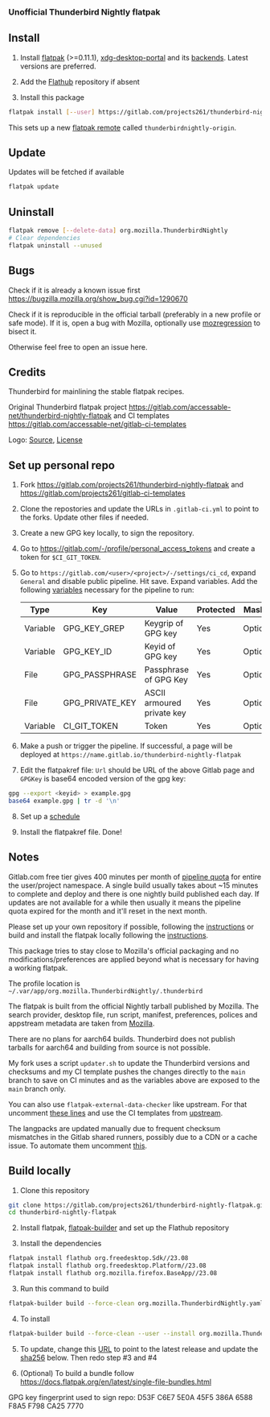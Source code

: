 ### Unofficial Thunderbird Nightly flatpak

## Install

1. Install [flatpak](https://flatpak.org/setup/) (>=0.11.1), [xdg-desktop-portal](https://github.com/flatpak/xdg-desktop-portal) and its [backends](https://github.com/flatpak/xdg-desktop-portal#using-portals). Latest versions are preferred.

2. Add the [Flathub](https://flathub.org/setup) repository if absent

3. Install this package

```bash
flatpak install [--user] https://gitlab.com/projects261/thunderbird-nightly-flatpak/-/raw/main/thunderbird-nightly.flatpakref
```

This sets up a new [flatpak remote](https://docs.flatpak.org/en/latest/flatpak-command-reference.html#flatpak-remotes) called `thunderbirdnightly-origin`.

## Update

Updates will be fetched if available

```bash
flatpak update
```

## Uninstall

```bash
flatpak remove [--delete-data] org.mozilla.ThunderbirdNightly
# Clear dependencies
flatpak uninstall --unused
```

## Bugs

Check if it is already a known issue first https://bugzilla.mozilla.org/show_bug.cgi?id=1290670

Check if it is reproducible in the official tarball (preferably in a new profile or safe mode). If it is, open a bug with Mozilla, optionally use [mozregression](https://mozilla.github.io/mozregression/quickstart.html) to bisect it.

Otherwise feel free to open an issue here.

## Credits

Thunderbird for mainlining the stable flatpak recipes.

Original Thunderbird flatpak project https://gitlab.com/accessable-net/thunderbird-nightly-flatpak and CI templates https://gitlab.com/accessable-net/gitlab-ci-templates

Logo: [Source](https://www.creativetail.com/40-free-flat-animal-icons/), [License](https://www.creativetail.com/licensing/)

## Set up personal repo

1. Fork https://gitlab.com/projects261/thunderbird-nightly-flatpak and https://gitlab.com/projects261/gitlab-ci-templates

2. Clone the repostories and update the URLs in `.gitlab-ci.yml` to point to the forks. Update other files if needed.

3. Create a new GPG key locally, to sign the repository.

4. Go to https://gitlab.com/-/profile/personal_access_tokens and create a token for `$CI_GIT_TOKEN`.

5. Go to `https://gitlab.com/<user>/<project>/-/settings/ci_cd`, expand `General` and disable public pipeline. Hit save. Expand variables. Add the following [variables](https://docs.gitlab.com/ee/ci/variables/#add-a-cicd-variable-to-a-project) necessary for the pipeline to run:

   | Type     | Key            | Value                 | Protected | Masked   |
   |----------|----------------|-----------------------|-----------|----------|
   | Variable | GPG_KEY_GREP   | Keygrip of GPG key    | Yes       | Optional |
   | Variable | GPG_KEY_ID     | Keyid of GPG key      | Yes       | Optional |
   | File     | GPG_PASSPHRASE | Passphrase of GPG Key | Yes       | Optional |
   | File     | GPG_PRIVATE_KEY| ASCII armoured private key | Yes  | Optional |
   | Variable | CI_GIT_TOKEN   | Token                 | Yes       | Optional |

6. Make a push or trigger the pipeline. If successful, a page will be deployed at `https://name.gitlab.io/thunderbird-nightly-flatpak`

7. Edit the flatpakref file: `Url` should be URL of the above Gitlab page and `GPGKey` is base64 encoded version of the gpg key:

```bash
gpg --export <keyid> > example.gpg
base64 example.gpg | tr -d '\n'
```

8. Set up a [schedule](https://docs.gitlab.com/ee/ci/pipelines/schedules.html)

9. Install the flatpakref file. Done!

## Notes

Gitlab.com free tier gives 400 minutes per month of [pipeline quota](https://about.gitlab.com/blog/2020/09/01/ci-minutes-update-free-users/#changes-to-the-gitlabcom-free-tier) for entire the user/project namespace. A single build usually takes about ~15 minutes to complete and deploy and there is one nightly build published each day. If updates are not available for a while then usually it means the pipeline quota expired for the month and it'll reset in the next month.

Please set up your own repository if possible, following the [instructions](https://gitlab.com/projects261/thunderbird-nightly-flatpak#set-up-personal-repo) or build and install the flatpak locally following the [instructions](https://gitlab.com/projects261/thunderbird-nightly-flatpak#build-locally).

This package tries to stay close to Mozilla's official packaging and no modifications/preferences are applied beyond what is necessary for having a working flatpak.

The profile location is `~/.var/app/org.mozilla.ThunderbirdNightly/.thunderbird`

The flatpak is built from the official Nightly tarball published by Mozilla. The search provider, desktop file, run script, manifest, preferences, polices and appstream metadata are taken from [Mozilla](https://hg.mozilla.org/comm-central/file/tip/taskcluster/docker/tb-flatpak/runme.sh).

There are no plans for aarch64 builds. Thunderbird does not publish tarballs for aarch64 and building from source is not possible.

My fork uses a script `updater.sh` to update the Thunderbird versions and checksums and my CI template pushes the changes directly to the `main` branch to save on CI minutes and as the variables above are exposed to the `main` branch only.

You can also use `flatpak-external-data-checker` like upstream. For that uncomment [these lines](https://gitlab.com/projects261/thunderbird-nightly-flatpak/-/blob/main/org.mozilla.ThunderbirdNightly.yaml#L155-158) and use the CI templates from [upstream](https://gitlab.com/accessable-net/gitlab-ci-templates).

The langpacks are updated manually due to frequent checksum mismatches in the Gitlab shared runners, possibly due to a CDN or a cache issue. To automate them uncomment [this](https://gitlab.com/projects261/thunderbird-nightly-flatpak/-/blob/main/.gitlab-ci.yml#L4).

## Build locally

1. Clone this repository


```bash
git clone https://gitlab.com/projects261/thunderbird-nightly-flatpak.git
cd thunderbird-nightly-flatpak
```

2. Install flatpak, [flatpak-builder](https://docs.flatpak.org/en/latest/flatpak-builder.html) and set up the Flathub repository

3. Install the dependencies

```bash
flatpak install flathub org.freedesktop.Sdk//23.08
flatpak install flathub org.freedesktop.Platform//23.08
flatpak install flathub org.mozilla.firefox.BaseApp//23.08
```
3. Run this command to build

```bash
flatpak-builder build --force-clean org.mozilla.ThunderbirdNightly.yaml
```

4. To install

```bash
flatpak-builder build --force-clean --user --install org.mozilla.ThunderbirdNightly.yaml
```

5. To update, change this [URL](https://gitlab.com/projects261/thunderbird-nightly-flatpak/-/blob/main/org.mozilla.ThunderbirdNightly.yaml#L153) to point to the latest release and update the [sha256](https://gitlab.com/projects261/thunderbird-nightly-flatpak/-/blob/main/org.mozilla.ThunderbirdNightly.yaml#L154) below. Then redo step #3 and #4

6. (Optional) To build a bundle follow https://docs.flatpak.org/en/latest/single-file-bundles.html

GPG key fingerprint used to sign repo: D53F C6E7 5E0A 45F5 386A  6588 F8A5 F798 CA25 7770
